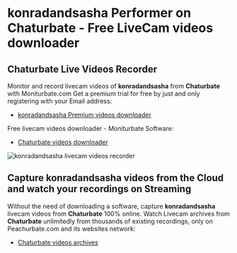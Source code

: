 # konradandsasha Performer on Chaturbate - Free LiveCam videos downloader

## Chaturbate Live Videos Recorder

Monitor and record livecam videos of **konradandsasha** from **Chaturbate** with Moniturbate.com
Get a premium trial for free by just and only registering with your Email address:
* [konradandsasha Premium videos downloader](https://moniturbate.com/request-demo-licence-key.html)

Free livecam videos downloader - Moniturbate Software:
* [Chaturbate videos downloader](https://moniturbate.com/moniturbate-download-software.html)

![konradandsasha livecam videos recorder](https://peachurnet.com/templates/moniturbate-software.png)


## Capture konradandsasha videos from the Cloud and watch your recordings on Streaming

Without the need of downloading a software, capture **konradandsasha** livecam videos from **Chaturbate** 100% online.
Watch Livecam archives from **Chaturbate** unlimitedly from thousands of existing recordings, only on Peachurbate.com and its websites network:
* [Chaturbate videos archives](https://peachurnet.com/)